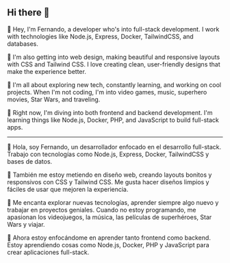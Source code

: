 ## Hi there 👋

👋 Hey, I'm Fernando, a developer who's into full-stack development. I work with technologies like Node.js, Express, Docker, TailwindCSS, and databases.

🎨 I'm also getting into web design, making beautiful and responsive layouts with CSS and Tailwind CSS. I love creating clean, user-friendly designs that make the experience better.

🔧 I'm all about exploring new tech, constantly learning, and working on cool projects. When I'm not coding, I'm into video games, music, superhero movies, Star Wars, and traveling.

🌱 Right now, I'm diving into both frontend and backend development. I'm learning things like Node.js, Docker, PHP, and JavaScript to build full-stack apps.

-----

👋 Hola, soy Fernando, un desarrollador enfocado en el desarrollo full-stack. Trabajo con tecnologías como Node.js, Express, Docker, TailwindCSS y bases de datos.

🎨 También me estoy metiendo en diseño web, creando layouts bonitos y responsivos con CSS y Tailwind CSS. Me gusta hacer diseños limpios y fáciles de usar que mejoren la experiencia.

🔧 Me encanta explorar nuevas tecnologías, aprender siempre algo nuevo y trabajar en proyectos geniales. Cuando no estoy programando, me apasionan los videojuegos, la música, las películas de superhéroes, Star Wars y viajar.

🌱 Ahora estoy enfocándome en aprender tanto frontend como backend. Estoy aprendiendo cosas como Node.js, Docker, PHP y JavaScript para crear aplicaciones full-stack.


<!--
**Dunlag/Dunlag** is a ✨ _special_ ✨ repository because its `README.md` (this file) appears on your GitHub profile.

Here are some ideas to get you started:

- 🔭 I’m currently working on ...
- 🌱 I’m currently learning ...
- 👯 I’m looking to collaborate on ...
- 🤔 I’m looking for help with ...
- 💬 Ask me about ...
- 📫 How to reach me: ...
- 😄 Pronouns: ...
- ⚡ Fun fact: ...
-->
